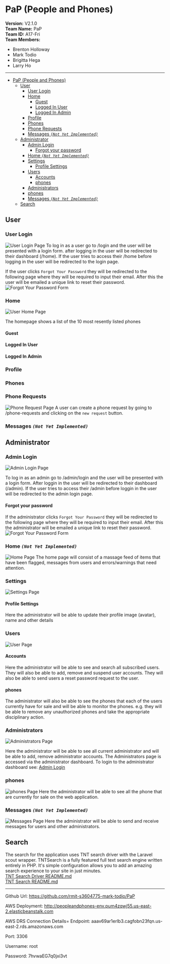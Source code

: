 # PaP (People and Phones)
**Version:** V2.1.0<br/>
**Team Name:** PaP<br/>
**Team ID:** A17-Fri<br/>
**Team Members:**
- Brenton Holloway
- Mark Todio
- Brigitta Hega
- Larry Ho
**********
- [PaP (People and Phones)](#pap-people-and-phones)
  - [User](#user)
    - [User Login](#user-login)
    - [Home](#home)
      - [Guest](#guest)
      - [Logged In User](#logged-in-user)
      - [Logged In Admin](#logged-in-admin)
    - [Profile](#profile)
    - [Phones](#phones)
    - [Phone Requests](#phone-requests)
    - [Messages *`(Not Yet Implemented)`*](#messages-not-yet-implemented)
  - [Administrator](#administrator)
    - [Admin Login](#admin-login)
      - [Forgot your password](#forgot-your-password)
    - [Home *`(Not Yet Implemented)`*](#home-not-yet-implemented)
    - [Settings](#settings)
      - [Profile Settings](#profile-settings)
    - [Users](#users)
      - [Accounts](#accounts)
      - [phones](#phones)
    - [Administrators](#administrators)
    - [phones](#phones-1)
    - [Messages *`(Not Yet Implemented)`*](#messages-not-yet-implemented-1)
  - [Search](#search)

## User
### User Login
![User Login Page](documentation/users/login.png)
To log in as a user go to /login and the user will be presented with a login form. after logging in the user will be redirected to their dashboard (/home). If the user tries to access their /home before logging in the user will be redirected to the login page.

If the user clicks `Forgot Your Password` they will be redirected to the following page where they will be required to input their email. After this the user will be emailed a unique link to reset their password.
![Forgot Your Password Form](documentation/users/reset_pssword.png)

### Home
![User Home Page](documentation/users/home.png)

The homepage shows a list of the 10 most resently listed phones

#### Guest

#### Logged In User

#### Logged In Admin

### Profile

### Phones

### Phone Requests
![Phone Request Page](documentation/users/phone_requests.png)
A user can create a phone request by going to /phone-requests and clicking on the `new request` button.

### Messages *`(Not Yet Implemented)`*

## Administrator
### Admin Login
![Admin Login Page](documentation/admin/login.png)

To log in as an admin go to /admin/login and the user will be presented with a login form. After loggin in the user will be redirected to their dashboard (/admin). If the user tries to access their /admin before loggin in the user will be redirected to the admin login page.

#### Forgot your password
If the administrator clicks `Forgot Your Password` they will be redirected to the following page where they will be required to input their email. After this the administrator will be emailed a unique link to reset their password.
![Forgot Your Password Form](documentation/admin/reset_pssword.png)

### Home *`(Not Yet Implemented)`*
![Home Page](documentation/admin/home.png)
The home page will consist of a massage feed of items that have been flagged, messages from users and errors/warnings that need attention.

### Settings
![Settings Page](documentation/admin/settings.png)
#### Profile Settings
Here the administrator will be able to update their profile image (avatar), name and other details

### Users
![User Page](documentation\admin\users.png)
#### Accounts
Here the administrator will be able to see and search all subscribed users. They will also be able to add, remove and suspend user accounts. They will also be able to send users a reset password request to the user.

#### phones
The administrator will also be able to see the phones that each of the users currently have for sale and will be able to monitor the phones. e.g. they will be able to remove any unauthorized phones and take the appropriate disciplinary action.

### Administrators
![Administrators Page](documentation/admin/administrators.png)

Here the administrator will be able to see all current administrator and will be able to add, remove administrator accounts. The Administrators page is accessed via the administrator dashboard. To login to the administrator dashboard see: [Admin Login](#admin-login)


### phones
![phones Page](documentation/admin/phones.png)
Here the administrator will be able to see all the phone that are currently for sale on the web application.


### Messages *`(Not Yet Implemented)`*
![Messages Page](documentation/admin/messages.png)
Here the administrator will be able to send and receive messages for users and other administrators.


## Search
The search for the application uses TNT search driver with the Laravel scout wrapper. TNTSearch is a fully featured full text search engine written entirely in PHP. It's simple configuration allows you to add an amazing search experience to your site in just minutes. </br>
[TNT Search Driver README.md](https://github.com/teamtnt/laravel-scout-tntsearch-driver/blob/master/README.md) </br>
[TNT Search README.md](https://github.com/teamtnt/tntsearch/blob/master/README.md)

**********

Github Url: https://github.com/rmit-s3604775-mark-todio/PaP

AWS Deployment: http://peopleandphones-env.pum4zqwj55.us-east-2.elasticbeanstalk.com

AWS DRS Connection Details=
Endpoint: aaav69ar1erlb3.cagfobn23fqn.us-east-2.rds.amazonaws.com

Port: 3306

Username: root

Password: 7hvwaEG7q0jxi3vt
